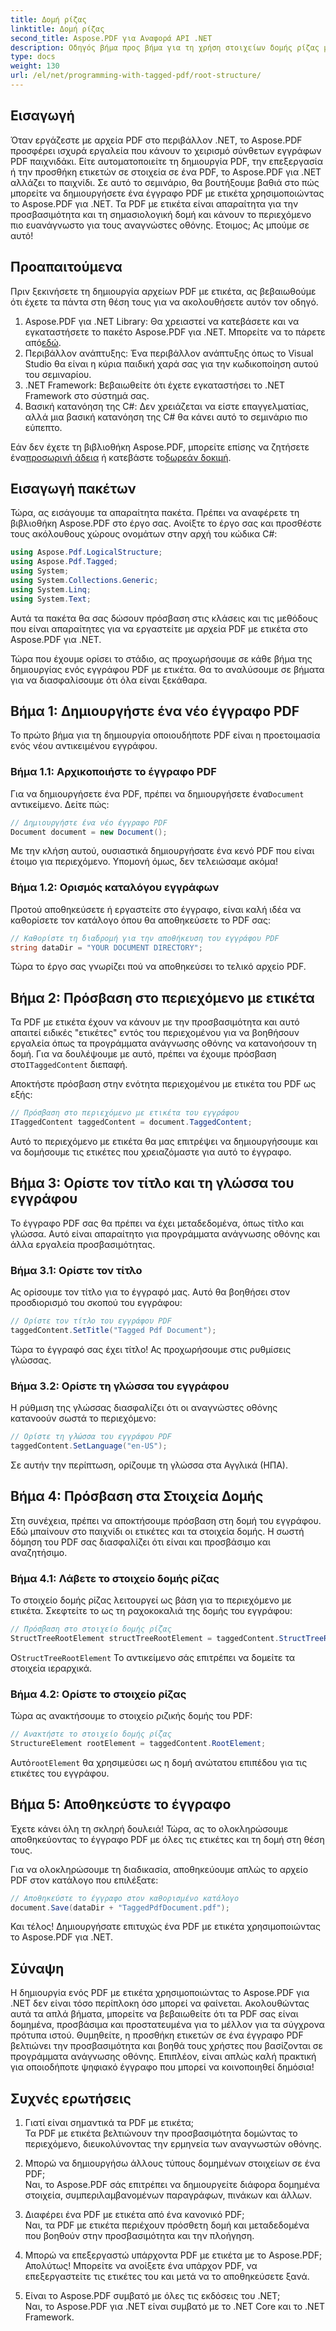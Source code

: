 ```yaml
---
title: Δομή ρίζας
linktitle: Δομή ρίζας
second_title: Aspose.PDF για Αναφορά API .NET
description: Οδηγός βήμα προς βήμα για τη χρήση στοιχείων δομής ρίζας με το Aspose.PDF για .NET για πρόσβαση στη ρίζα και στο αντικείμενο StructTreeRoot του εγγράφου PDF.
type: docs
weight: 130
url: /el/net/programming-with-tagged-pdf/root-structure/
---
```

## Εισαγωγή

Όταν εργάζεστε με αρχεία PDF στο περιβάλλον .NET, το Aspose.PDF προσφέρει ισχυρά εργαλεία που κάνουν το χειρισμό σύνθετων εγγράφων PDF παιχνιδάκι. Είτε αυτοματοποιείτε τη δημιουργία PDF, την επεξεργασία ή την προσθήκη ετικετών σε στοιχεία σε ένα PDF, το Aspose.PDF για .NET αλλάζει το παιχνίδι. Σε αυτό το σεμινάριο, θα βουτήξουμε βαθιά στο πώς μπορείτε να δημιουργήσετε ένα έγγραφο PDF με ετικέτα χρησιμοποιώντας το Aspose.PDF για .NET. Τα PDF με ετικέτα είναι απαραίτητα για την προσβασιμότητα και τη σημασιολογική δομή και κάνουν το περιεχόμενο πιο ευανάγνωστο για τους αναγνώστες οθόνης. Ετοιμος; Ας μπούμε σε αυτό!

## Προαπαιτούμενα

Πριν ξεκινήσετε τη δημιουργία αρχείων PDF με ετικέτα, ας βεβαιωθούμε ότι έχετε τα πάντα στη θέση τους για να ακολουθήσετε αυτόν τον οδηγό.

1.  Aspose.PDF για .NET Library: Θα χρειαστεί να κατεβάσετε και να εγκαταστήσετε το πακέτο Aspose.PDF για .NET. Μπορείτε να το πάρετε από[εδώ](https://releases.aspose.com/pdf/net/).
2. Περιβάλλον ανάπτυξης: Ένα περιβάλλον ανάπτυξης όπως το Visual Studio θα είναι η κύρια παιδική χαρά σας για την κωδικοποίηση αυτού του σεμιναρίου.
3. .NET Framework: Βεβαιωθείτε ότι έχετε εγκαταστήσει το .NET Framework στο σύστημά σας.
4. Βασική κατανόηση της C#: Δεν χρειάζεται να είστε επαγγελματίας, αλλά μια βασική κατανόηση της C# θα κάνει αυτό το σεμινάριο πιο εύπεπτο.

 Εάν δεν έχετε τη βιβλιοθήκη Aspose.PDF, μπορείτε επίσης να ζητήσετε ένα[προσωρινή άδεια](https://purchase.aspose.com/temporary-license/) ή κατεβάστε το[δωρεάν δοκιμή](https://releases.aspose.com/).

## Εισαγωγή πακέτων

Τώρα, ας εισάγουμε τα απαραίτητα πακέτα. Πρέπει να αναφέρετε τη βιβλιοθήκη Aspose.PDF στο έργο σας. Ανοίξτε το έργο σας και προσθέστε τους ακόλουθους χώρους ονομάτων στην αρχή του κώδικα C#:

```csharp
using Aspose.Pdf.LogicalStructure;
using Aspose.Pdf.Tagged;
using System;
using System.Collections.Generic;
using System.Linq;
using System.Text;
```

Αυτά τα πακέτα θα σας δώσουν πρόσβαση στις κλάσεις και τις μεθόδους που είναι απαραίτητες για να εργαστείτε με αρχεία PDF με ετικέτα στο Aspose.PDF για .NET.

Τώρα που έχουμε ορίσει το στάδιο, ας προχωρήσουμε σε κάθε βήμα της δημιουργίας ενός εγγράφου PDF με ετικέτα. Θα το αναλύσουμε σε βήματα για να διασφαλίσουμε ότι όλα είναι ξεκάθαρα.

## Βήμα 1: Δημιουργήστε ένα νέο έγγραφο PDF

Το πρώτο βήμα για τη δημιουργία οποιουδήποτε PDF είναι η προετοιμασία ενός νέου αντικειμένου εγγράφου.

### Βήμα 1.1: Αρχικοποιήστε το έγγραφο PDF
 Για να δημιουργήσετε ένα PDF, πρέπει να δημιουργήσετε ένα`Document` αντικείμενο. Δείτε πώς:

```csharp
// Δημιουργήστε ένα νέο έγγραφο PDF
Document document = new Document();
```

Με την κλήση αυτού, ουσιαστικά δημιουργήσατε ένα κενό PDF που είναι έτοιμο για περιεχόμενο. Υπομονή όμως, δεν τελειώσαμε ακόμα!

### Βήμα 1.2: Ορισμός καταλόγου εγγράφων
Προτού αποθηκεύσετε ή εργαστείτε στο έγγραφο, είναι καλή ιδέα να καθορίσετε τον κατάλογο όπου θα αποθηκεύσετε το PDF σας:

```csharp
// Καθορίστε τη διαδρομή για την αποθήκευση του εγγράφου PDF
string dataDir = "YOUR DOCUMENT DIRECTORY";
```

Τώρα το έργο σας γνωρίζει πού να αποθηκεύσει το τελικό αρχείο PDF.

## Βήμα 2: Πρόσβαση στο περιεχόμενο με ετικέτα

 Τα PDF με ετικέτα έχουν να κάνουν με την προσβασιμότητα και αυτό απαιτεί ειδικές "ετικέτες" εντός του περιεχομένου για να βοηθήσουν εργαλεία όπως τα προγράμματα ανάγνωσης οθόνης να κατανοήσουν τη δομή. Για να δουλέψουμε με αυτό, πρέπει να έχουμε πρόσβαση στο`ITaggedContent` διεπαφή.

Αποκτήστε πρόσβαση στην ενότητα περιεχομένου με ετικέτα του PDF ως εξής:

```csharp
// Πρόσβαση στο περιεχόμενο με ετικέτα του εγγράφου
ITaggedContent taggedContent = document.TaggedContent;
```

Αυτό το περιεχόμενο με ετικέτα θα μας επιτρέψει να δημιουργήσουμε και να δομήσουμε τις ετικέτες που χρειαζόμαστε για αυτό το έγγραφο.

## Βήμα 3: Ορίστε τον τίτλο και τη γλώσσα του εγγράφου

Το έγγραφο PDF σας θα πρέπει να έχει μεταδεδομένα, όπως τίτλο και γλώσσα. Αυτό είναι απαραίτητο για προγράμματα ανάγνωσης οθόνης και άλλα εργαλεία προσβασιμότητας.

### Βήμα 3.1: Ορίστε τον τίτλο
Ας ορίσουμε τον τίτλο για το έγγραφό μας. Αυτό θα βοηθήσει στον προσδιορισμό του σκοπού του εγγράφου:

```csharp
// Ορίστε τον τίτλο του εγγράφου PDF
taggedContent.SetTitle("Tagged Pdf Document");
```

Τώρα το έγγραφό σας έχει τίτλο! Ας προχωρήσουμε στις ρυθμίσεις γλώσσας.

### Βήμα 3.2: Ορίστε τη γλώσσα του εγγράφου
Η ρύθμιση της γλώσσας διασφαλίζει ότι οι αναγνώστες οθόνης κατανοούν σωστά το περιεχόμενο:

```csharp
// Ορίστε τη γλώσσα του εγγράφου PDF
taggedContent.SetLanguage("en-US");
```

Σε αυτήν την περίπτωση, ορίζουμε τη γλώσσα στα Αγγλικά (ΗΠΑ).

## Βήμα 4: Πρόσβαση στα Στοιχεία Δομής

Στη συνέχεια, πρέπει να αποκτήσουμε πρόσβαση στη δομή του εγγράφου. Εδώ μπαίνουν στο παιχνίδι οι ετικέτες και τα στοιχεία δομής. Η σωστή δόμηση του PDF σας διασφαλίζει ότι είναι και προσβάσιμο και αναζητήσιμο.

### Βήμα 4.1: Λάβετε το στοιχείο δομής ρίζας
Το στοιχείο δομής ρίζας λειτουργεί ως βάση για το περιεχόμενο με ετικέτα. Σκεφτείτε το ως τη ραχοκοκαλιά της δομής του εγγράφου:

```csharp
// Πρόσβαση στο στοιχείο δομής ρίζας
StructTreeRootElement structTreeRootElement = taggedContent.StructTreeRootElement;
```

 Ο`StructTreeRootElement` Το αντικείμενο σάς επιτρέπει να δομείτε τα στοιχεία ιεραρχικά.

### Βήμα 4.2: Ορίστε το στοιχείο ρίζας
Τώρα ας ανακτήσουμε το στοιχείο ριζικής δομής του PDF:

```csharp
// Ανακτήστε το στοιχείο δομής ρίζας
StructureElement rootElement = taggedContent.RootElement;
```

 Αυτό`rootElement` θα χρησιμεύσει ως η δομή ανώτατου επιπέδου για τις ετικέτες του εγγράφου.

## Βήμα 5: Αποθηκεύστε το έγγραφο

Έχετε κάνει όλη τη σκληρή δουλειά! Τώρα, ας το ολοκληρώσουμε αποθηκεύοντας το έγγραφο PDF με όλες τις ετικέτες και τη δομή στη θέση τους.

Για να ολοκληρώσουμε τη διαδικασία, αποθηκεύουμε απλώς το αρχείο PDF στον κατάλογο που επιλέξατε:

```csharp
// Αποθηκεύστε το έγγραφο στον καθορισμένο κατάλογο
document.Save(dataDir + "TaggedPdfDocument.pdf");
```

Και τέλος! Δημιουργήσατε επιτυχώς ένα PDF με ετικέτα χρησιμοποιώντας το Aspose.PDF για .NET. 

## Σύναψη

Η δημιουργία ενός PDF με ετικέτα χρησιμοποιώντας το Aspose.PDF για .NET δεν είναι τόσο περίπλοκη όσο μπορεί να φαίνεται. Ακολουθώντας αυτά τα απλά βήματα, μπορείτε να βεβαιωθείτε ότι τα PDF σας είναι δομημένα, προσβάσιμα και προστατευμένα για το μέλλον για τα σύγχρονα πρότυπα ιστού. Θυμηθείτε, η προσθήκη ετικετών σε ένα έγγραφο PDF βελτιώνει την προσβασιμότητα και βοηθά τους χρήστες που βασίζονται σε προγράμματα ανάγνωσης οθόνης. Επιπλέον, είναι απλώς καλή πρακτική για οποιοδήποτε ψηφιακό έγγραφο που μπορεί να κοινοποιηθεί δημόσια!

## Συχνές ερωτήσεις

1. Γιατί είναι σημαντικά τα PDF με ετικέτα;  
   Τα PDF με ετικέτα βελτιώνουν την προσβασιμότητα δομώντας το περιεχόμενο, διευκολύνοντας την ερμηνεία των αναγνωστών οθόνης.

2. Μπορώ να δημιουργήσω άλλους τύπους δομημένων στοιχείων σε ένα PDF;  
   Ναι, το Aspose.PDF σάς επιτρέπει να δημιουργείτε διάφορα δομημένα στοιχεία, συμπεριλαμβανομένων παραγράφων, πινάκων και άλλων.

3. Διαφέρει ένα PDF με ετικέτα από ένα κανονικό PDF;  
   Ναι, τα PDF με ετικέτα περιέχουν πρόσθετη δομή και μεταδεδομένα που βοηθούν στην προσβασιμότητα και την πλοήγηση.

4. Μπορώ να επεξεργαστώ υπάρχοντα PDF με ετικέτα με το Aspose.PDF;  
   Απολύτως! Μπορείτε να ανοίξετε ένα υπάρχον PDF, να επεξεργαστείτε τις ετικέτες του και μετά να το αποθηκεύσετε ξανά.

5. Είναι το Aspose.PDF συμβατό με όλες τις εκδόσεις του .NET;  
   Ναι, το Aspose.PDF για .NET είναι συμβατό με το .NET Core και το .NET Framework.